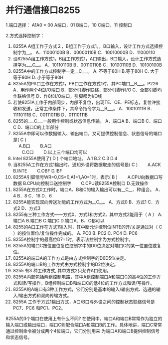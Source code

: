 # 并行通信接口8255

1.端口选择：
 A1A0 = 00 A端口，01 B端口，10 C端口，11 控制口

2.方式选择控制字：

 
 
1.	8255A A组工作于方式２，B组工作于方式1，，B口输入，设计工作方式选择控制字为__。
A．11000100B	B．00000110B	C．10010000B	D．11000110
9.	设8255A组工作方式1，B组工作方式1，A口输出，B口输入，设计工作方式选择字为___C__。
A．10110110B	B．00110110B	
C．10100110B	D．10100100B	
10.	8255A中的工作方式控制字一定__C___。
A. 不等于80H     B.等于80H     C. 大于等于80H     D. 小于等于80H
11.	8255A的PA口工作在方式1，PB口工作在方式1时，其PC端口__B___。P226
	A．用作两个4位I/O端口	B．部分引脚作联络，部分引脚作I/O	C．全部引脚均作联络信号	D．作8位I/O端口，引脚都为I/O线 
15.	若使8251A工作于内部同步，内部不复位，出现TE、OE、PE标志，复位许接收和发送，正常工作条件下，其命令指令字为__B___。
	A．10010111B  B．11110111B    C．00111011B   D．01110111B
17.	8255的___C___一般用作控制或状态信息传输。
A．端口A 	B．端口B 	C．端口C 	D．端口C的上半部分
20.	8255A中即可以作数据输入、输出端口，又可提供控制信息、状态信号的端口是(   C   )  
  　 A.B口           　　B.A口  
　　C.C口          　　D.以上三个端口均可以  
21.	Intel 8255A使用了(   D    ) 个端口地址。
A.1          B.2          C.3           D.4
24.	当8255A工作在方式1输出时，通知外设将数据取走的信号是(  C  )
　　A.ACK        B.INTE
　　C.OBF        D.IBF
27.	8255A引脚信号WR=0,CS=0,A1=1,A0=1时，表示(  B  )
　　A.CPU向数据口写数据     B.CPU向控制口送控制字
　　C.CPU读8255A控制口    D.无效操作
28.	8255A在方式0工作时，端口A、B和C的输入输出可以有__C__．种组合。
A．4	B．8	C．16	D．6
29.	8255A能实现双向传送功能的工作方式为__C__。
A．方式0	B．方式1	C．方式2	D．方式3
30.	8255有三种工作方式——方式0、方式1和方式2，其中方式2能用于（  A   ） 
A.端口A    B.端口B     C.端口C    D.端口A、B、C都可以  
31.	8255的A口工作在方式1输入时，其中断允许控制位INTE的开/关是通过对（  C   ）的按位置位/复位操作完成的。
A. PC0           B. PC2          C. PC4              D. PC6
6.	8255A控制字的最高位D7=1时，表示该控制字为方式控制字。
7.	8255A的端口C按位置位复位控制字中的D0位决定对端口C的某一位置位或复位。
8.	8255A的端口A的工作方式是由方式控制字的D6D5位决定。
9.	8255A的端口B的工作方式由方式控制字的D2位决定。
14.	8255 有3 种工作方式, 其中方式2只允许A口使用。
15.	8255A内部包括两组控制电路，其中A组控制端口A和端口C的高4位的工作方式和读/写操作，B组控制端口B和端口C的低4位的工作方式和读/写操作。
16.	8255A的A端口有3种工作方式，它们分别是基本的输入/输出方式、选通的输入/输出方式和双向传输方式。
17.	8255A 工作于方式1输出方式，A口/B口与外设之间的控制状态联络信号是PC7、PC6    和PC1、PC2。

8255A的3个端口在使用上有什么不同?
在使用中，端口A和端口B常常作为独立的输入端口或输出端口，端口C则配合端口A和端口B的工作。具体地讲，端口C常常通过控制命令被分成两个4位端口，它们分别用来
为端口A和端口B提供控制信号和状态信号。
